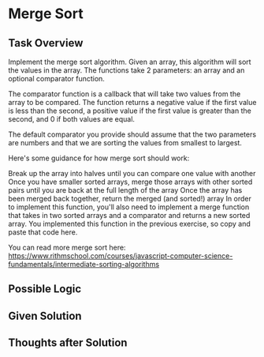 # Merge Sort

## Task Overview
Implement the merge sort algorithm. Given an array, this algorithm will sort the values in the array. The functions take 2 parameters: an array and an optional comparator function.

The comparator function is a callback that will take two values from the array to be compared. The function returns a negative value if the first value is less than the second, a positive value if the first value is greater than the second, and 0 if both values are equal.

The default comparator you provide should assume that the two parameters are numbers and that we are sorting the values from smallest to largest.

Here's some guidance for how merge sort should work:

Break up the array into halves until you can compare one value with another
Once you have smaller sorted arrays, merge those arrays with other sorted pairs until you are back at the full length of the array
Once the array has been merged back together, return the merged (and sorted!) array
In order to implement this function, you'll also need to implement a merge function that takes in two sorted arrays and a comparator and returns a new sorted array. You implemented this function in the previous exercise, so copy and paste that code here.

You can read more merge sort here: https://www.rithmschool.com/courses/javascript-computer-science-fundamentals/intermediate-sorting-algorithms

## Possible Logic

## Given Solution

## Thoughts after Solution

